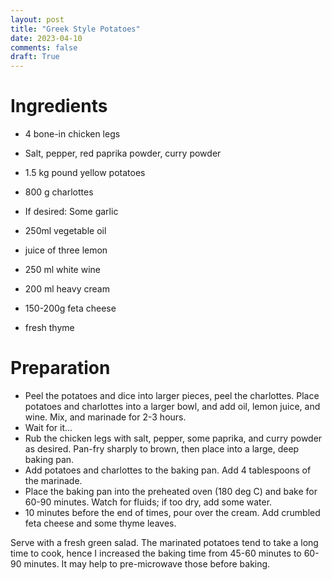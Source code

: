 ```yaml
---
layout: post
title: "Greek Style Potatoes"
date: 2023-04-10
comments: false
draft: True
---
```



Ingredients
===

 * 4 bone-in chicken legs 
 * Salt, pepper, red paprika powder, curry powder


 * 1.5 kg pound yellow potatoes
 * 800 g charlottes
 * If desired: Some garlic
 * 250ml vegetable oil
 * juice of three lemon
 * 250 ml white wine
 
 * 200 ml heavy cream
 * 150-200g feta cheese
 * fresh thyme


Preparation
===

 * Peel the potatoes and dice into larger pieces, peel the charlottes. Place potatoes and charlottes into a larger bowl, and add oil, lemon juice, and wine. Mix, and marinade for 2-3 hours.
 * Wait for it...
 * Rub the chicken legs with salt, pepper, some paprika, and curry powder as desired. Pan-fry sharply to brown, then place into a large, deep baking pan.
 * Add potatoes and charlottes to the baking pan. Add 4 tablespoons of the marinade.
 * Place the baking pan into the preheated oven (180 deg C) and bake for 60-90 minutes. Watch for fluids; if too dry, add some water. 
 * 10 minutes before the end of times, pour over the cream. Add crumbled feta cheese and some thyme leaves. 
  
Serve with a fresh green salad. The marinated potatoes tend to take a long time to cook, hence I increased the baking time from 45-60 minutes to 60-90 minutes. It may help to pre-microwave those before baking. 
